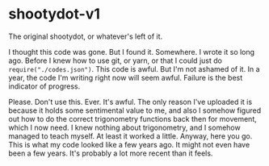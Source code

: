 # shootydot-v1
The original shootydot, or whatever's left of it.

I thought this code was gone. But I found it. Somewhere. I wrote it so long ago. Before I knew how to use git, or yarn, or that I could just do `require("./codes.json")`. This code is awful. But I'm not ashamed of it. In a year, the code I'm writing right now will seem awful. Failure is the best indicator of progress.

Please. Don't use this. Ever. It's awful. The only reason I've uploaded it is because it holds some sentimental value to me, and also I somehow figured out how to do the correct trigonometry functions back then for movement, which I now need. I knew nothing about trigonometry, and I somehow managed to teach myself. At least it worked a little. Anyway, here you go. This is what my code looked like a few years ago. It might not even have been a few years. It's probably a lot more recent than it feels.
